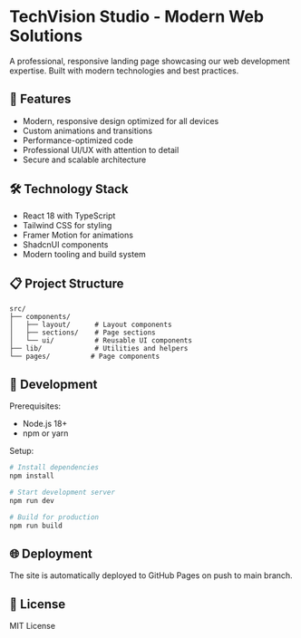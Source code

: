 # TechVision Studio - Modern Web Solutions

A professional, responsive landing page showcasing our web development expertise. Built with modern technologies and best practices.

## 🚀 Features

- Modern, responsive design optimized for all devices
- Custom animations and transitions
- Performance-optimized code
- Professional UI/UX with attention to detail
- Secure and scalable architecture

## 🛠️ Technology Stack

- React 18 with TypeScript
- Tailwind CSS for styling
- Framer Motion for animations
- ShadcnUI components
- Modern tooling and build system

## 📋 Project Structure

```
src/
├── components/
│   ├── layout/      # Layout components
│   ├── sections/    # Page sections
│   └── ui/          # Reusable UI components
├── lib/             # Utilities and helpers
└── pages/          # Page components
```

## 🔧 Development

Prerequisites:
- Node.js 18+
- npm or yarn

Setup:
```bash
# Install dependencies
npm install

# Start development server
npm run dev

# Build for production
npm run build
```

## 🌐 Deployment

The site is automatically deployed to GitHub Pages on push to main branch.

## 📝 License

MIT License
